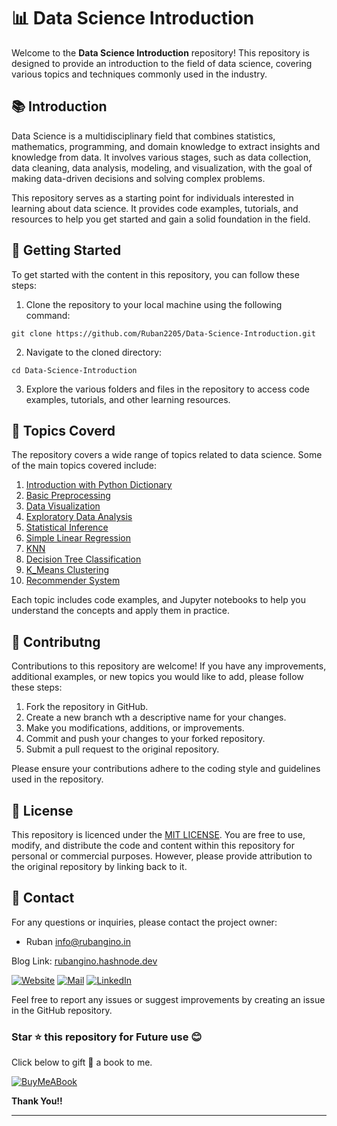 # 📊 Data Science Introduction

Welcome to the **Data Science Introduction** repository! This repository is designed to provide an introduction to the field of data science, covering various topics and techniques commonly used in the industry. 

## 📚 Introduction 

Data Science is a multidisciplinary field that combines statistics, mathematics, programming, and domain knowledge to extract insights and knowledge from data. It involves various stages, such as data collection, data cleaning, data analysis, modeling, and visualization, with the goal of making data-driven decisions and solving complex problems. 

This repository serves as a starting point for individuals interested in learning about data science. It provides code examples, tutorials, and resources to help you get started and gain a solid foundation in the field. 

## 🚀 Getting Started 

To get started with the content in this repository, you can follow these steps: 

1. Clone the repository to your local machine using the following command: 
```
git clone https://github.com/Ruban2205/Data-Science-Introduction.git
```

2. Navigate to the cloned directory: 
```
cd Data-Science-Introduction
```

3. Explore the various folders and files in the repository to access code examples, tutorials, and other learning resources. 

## 📝 Topics Coverd

The repository covers a wide range of topics related to data science. Some of the main topics covered include: 

1) [Introduction with Python Dictionary](/01_Python_Dictionary_Datasets.ipynb)
2) [Basic Preprocessing](/02_Basic_Preprocessing.ipynb)
3) [Data Visualization](/03_Data_Visualization.ipynb)
4) [Exploratory Data Analysis](/04_Exploratory_Data_Analysis.ipynb)
5) [Statistical Inference](/05_Statistical_Inference.ipynb)
6) [Simple Linear Regression](/06_Simple_Linear_Regression.ipynb)
7) [KNN](/07_KNN.ipynb)
8) [Decision Tree Classification](/08_Decision_Tree_Classification.ipynb)
9) [K_Means Clustering](/09_K_Means_Clustering.ipynb)
10) [Recommender System](/10_Recommender_Systems.ipynb)

Each topic includes code examples, and Jupyter notebooks to help you understand the concepts and apply them in practice.

## 🙌 Contributng 

Contributions to this repository are welcome! If you have any improvements, additional examples, or new topics you would like to add, please follow these steps:

1. Fork the repository in GitHub. 
2. Create a new branch wth a descriptive name for your changes. 
3. Make you modifications, additions, or improvements. 
4. Commit and push your changes to your forked repository. 
5. Submit a pull request to the original repository. 

Please ensure your contributions adhere to the coding style and guidelines used in the repository. 

## 📃 License

This repository is licenced under the [MIT LICENSE](/LICENSE). You are free to use, modify, and distribute the code and content within this repository for personal or commercial purposes. However, please provide attribution to the original repository by linking back to it.

## 📧 Contact

For any questions or inquiries, please contact the project owner: 

- Ruban [info@rubangino.in](https://mailto:info@rubangino.in/)

Blog Link: [rubangino.hashnode.dev](https://rubangino.hashnode.dev/)

[![Website](https://img.shields.io/badge/website-000000?style=for-the-badge&logo=About.me&logoColor=white)](https://rubangino.in/)
[![Mail](https://img.shields.io/badge/Email-D14836?style=for-the-badge&logo=gmail&logoColor=white)](mailto:info@rubangino.in)
[![LinkedIn](https://img.shields.io/badge/LinkedIn-0077B5?style=for-the-badge&logo=linkedin&logoColor=white)](https://www.linkedin.com/in/ruban-gino-singh/)

Feel free to report any issues or suggest improvements by creating an issue in the GitHub repository.


### Star ⭐ this repository for Future use 😊

Click below to gift 🎁 a book to me.

[![BuyMeABook](https://img.shields.io/badge/Buy%20Me%20a%20Book-ffdd00?style=for-the-badge&logo=buy-me-a-book&logoColor=black)
](https://bit.ly/3M5jxLd)

**Thank You!!**

<hr/>
